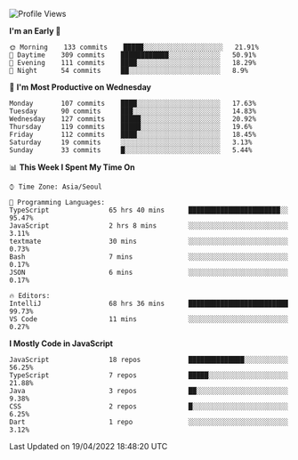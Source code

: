 <!--START_SECTION:waka-->
![Profile Views](http://img.shields.io/badge/Profile%20Views-1-blue)

**I'm an Early 🐤** 

```text
🌞 Morning    133 commits    █████░░░░░░░░░░░░░░░░░░░░   21.91% 
🌆 Daytime    309 commits    ████████████░░░░░░░░░░░░░   50.91% 
🌃 Evening    111 commits    ████░░░░░░░░░░░░░░░░░░░░░   18.29% 
🌙 Night      54 commits     ██░░░░░░░░░░░░░░░░░░░░░░░   8.9%

```
📅 **I'm Most Productive on Wednesday** 

```text
Monday       107 commits    ████░░░░░░░░░░░░░░░░░░░░░   17.63% 
Tuesday      90 commits     ███░░░░░░░░░░░░░░░░░░░░░░   14.83% 
Wednesday    127 commits    █████░░░░░░░░░░░░░░░░░░░░   20.92% 
Thursday     119 commits    █████░░░░░░░░░░░░░░░░░░░░   19.6% 
Friday       112 commits    ████░░░░░░░░░░░░░░░░░░░░░   18.45% 
Saturday     19 commits     ░░░░░░░░░░░░░░░░░░░░░░░░░   3.13% 
Sunday       33 commits     █░░░░░░░░░░░░░░░░░░░░░░░░   5.44%

```


📊 **This Week I Spent My Time On** 

```text
⌚︎ Time Zone: Asia/Seoul

💬 Programming Languages: 
TypeScript               65 hrs 40 mins      ███████████████████████░░   95.47% 
JavaScript               2 hrs 8 mins        ░░░░░░░░░░░░░░░░░░░░░░░░░   3.11% 
textmate                 30 mins             ░░░░░░░░░░░░░░░░░░░░░░░░░   0.73% 
Bash                     7 mins              ░░░░░░░░░░░░░░░░░░░░░░░░░   0.17% 
JSON                     6 mins              ░░░░░░░░░░░░░░░░░░░░░░░░░   0.17%

🔥 Editors: 
IntelliJ                 68 hrs 36 mins      █████████████████████████   99.73% 
VS Code                  11 mins             ░░░░░░░░░░░░░░░░░░░░░░░░░   0.27%

```

**I Mostly Code in JavaScript** 

```text
JavaScript               18 repos            ██████████████░░░░░░░░░░░   56.25% 
TypeScript               7 repos             █████░░░░░░░░░░░░░░░░░░░░   21.88% 
Java                     3 repos             ██░░░░░░░░░░░░░░░░░░░░░░░   9.38% 
CSS                      2 repos             █░░░░░░░░░░░░░░░░░░░░░░░░   6.25% 
Dart                     1 repo              ░░░░░░░░░░░░░░░░░░░░░░░░░   3.12%

```



 Last Updated on 19/04/2022 18:48:20 UTC
<!--END_SECTION:waka-->
